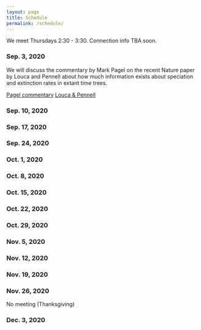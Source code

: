 ```yaml
---
layout: page
title: Schedule
permalink: /schedule/
---
```

We meet Thursdays 2:30 - 3:30. Connection info TBA soon.

### Sep. 3, 2020

We will discuss the commentary by Mark Pagel on the recent Nature paper by Louca and Pennell about how much information exists about speciation and extinction rates in extant time trees.

[Pagel commentary](https://www.nature.com/articles/d41586-020-01021-4)
[Louca & Pennell](https://www.nature.com/articles/s41586-020-2176-1)

### Sep. 10, 2020

### Sep. 17, 2020

### Sep. 24, 2020

### Oct. 1, 2020

### Oct. 8, 2020

### Oct. 15, 2020

### Oct. 22, 2020

### Oct. 29, 2020

### Nov. 5, 2020

### Nov. 12, 2020

### Nov. 19, 2020

### Nov. 26, 2020 

No meeting (Thanksgiving)

### Dec. 3, 2020






